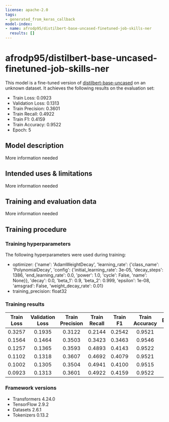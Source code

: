 ```yaml
---
license: apache-2.0
tags:
- generated_from_keras_callback
model-index:
- name: afrodp95/distilbert-base-uncased-finetuned-job-skills-ner
  results: []
---
```


<!-- This model card has been generated automatically according to the information Keras had access to. You should
probably proofread and complete it, then remove this comment. -->

# afrodp95/distilbert-base-uncased-finetuned-job-skills-ner

This model is a fine-tuned version of [distilbert-base-uncased](https://huggingface.co/distilbert-base-uncased) on an unknown dataset.
It achieves the following results on the evaluation set:
- Train Loss: 0.0923
- Validation Loss: 0.1313
- Train Precision: 0.3601
- Train Recall: 0.4922
- Train F1: 0.4159
- Train Accuracy: 0.9522
- Epoch: 5

## Model description

More information needed

## Intended uses & limitations

More information needed

## Training and evaluation data

More information needed

## Training procedure

### Training hyperparameters

The following hyperparameters were used during training:
- optimizer: {'name': 'AdamWeightDecay', 'learning_rate': {'class_name': 'PolynomialDecay', 'config': {'initial_learning_rate': 3e-05, 'decay_steps': 1386, 'end_learning_rate': 0.0, 'power': 1.0, 'cycle': False, 'name': None}}, 'decay': 0.0, 'beta_1': 0.9, 'beta_2': 0.999, 'epsilon': 1e-08, 'amsgrad': False, 'weight_decay_rate': 0.01}
- training_precision: float32

### Training results

| Train Loss | Validation Loss | Train Precision | Train Recall | Train F1 | Train Accuracy | Epoch |
|:----------:|:---------------:|:---------------:|:------------:|:--------:|:--------------:|:-----:|
| 0.3257     | 0.1935          | 0.3122          | 0.2144       | 0.2542   | 0.9521         | 0     |
| 0.1564     | 0.1464          | 0.3503          | 0.3423       | 0.3463   | 0.9546         | 1     |
| 0.1257     | 0.1365          | 0.3593          | 0.4893       | 0.4143   | 0.9522         | 2     |
| 0.1102     | 0.1318          | 0.3607          | 0.4692       | 0.4079   | 0.9521         | 3     |
| 0.1002     | 0.1305          | 0.3504          | 0.4941       | 0.4100   | 0.9515         | 4     |
| 0.0923     | 0.1313          | 0.3601          | 0.4922       | 0.4159   | 0.9522         | 5     |


### Framework versions

- Transformers 4.24.0
- TensorFlow 2.9.2
- Datasets 2.6.1
- Tokenizers 0.13.2
